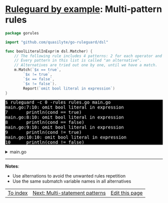 # [Ruleguard by example](https://go-ruleguard.github.io/by-example/): Multi-pattern rules

```go
package gorules

import "github.com/quasilyte/go-ruleguard/dsl"

func boolLiteralInExpr(m dsl.Matcher) {
	// The following rule includes 4 patterns: 2 for each operator and bool value.
	// Every pattern in this list is called "an alternative".
	// Alternatives are tried out one by one, until we have a match.
	m.Match(`$x == true`,
		`$x != true`,
		`$x == false`,
		`$x != false`).
		Report(`omit bool literal in expression`)
}
```

<pre style="color: white; background-color: black">
$ ruleguard -c 0 -rules rules.go main.go
main.go:7:10: omit bool literal in expression
7		println(cond == true)
main.go:8:10: omit bool literal in expression
8		println(cond == false)
main.go:9:10: omit bool literal in expression
9		println(cond != true)
main.go:10:10: omit bool literal in expression
10		println(cond != false)
</pre>

<details><summary>main.go</summary>

```go
package main

func main() {
	var cond bool
	var boolVar bool

	println(cond == true)
	println(cond == false)
	println(cond != true)
	println(cond != false)

	// No warnings for these:
	println(cond == boolVar)
	println(cond == boolVar)
	println(cond != boolVar)
	println(cond != boolVar)
}
```

</details>

<hr>

**Notes**:

* Use alternations to avoid the unwanted rules repetition
* Use the same submatch variable names in all alternatives

<table><tr>
<td><a href="index">To index</a></td>
<td><a href="multi-statement-patterns">Next: Multi-statement patterns</a></td>
<td><a href="https://github.com/go-ruleguard/go-ruleguard.github.io/edit/master/by-example/multi-pattern-rules.md">Edit this page</a></td>
</tr></table>
